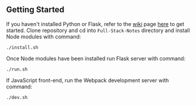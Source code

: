 ## Getting Started
If you haven't installed Python or Flask, refer to the [wiki](https://github.com/ppak10/Flask-JavaScript-Notes/wiki) page [here](https://github.com/ppak10/Flask-JavaScript-Notes/wiki/Getting-Started) to get started.
Clone repository and cd into ```Full-Stack-Notes``` directory and install Node modules with command:
```
./install.sh
```
Once Node modules have been installed run Flask server with command:
```
./run.sh
```
If JavaScript front-end, run the Webpack development server with command:
```
./dev.sh
```
